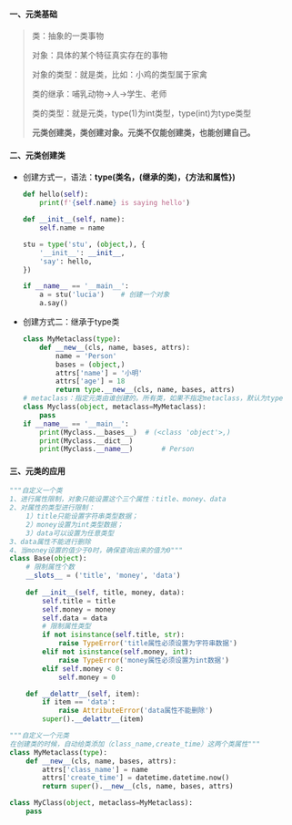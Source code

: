 #### 一、元类基础

> 类：抽象的一类事物
>
> 对象：具体的某个特征真实存在的事物 
>
> 对象的类型：就是类，比如：小鸡的类型属于家禽
>
> 类的继承：哺乳动物->人->学生、老师
>
> 类的类型：就是元类，type(1)为int类型，type(int)为type类型
>
> **元类创建类，类创建对象。元类不仅能创建类，也能创建自己。**

#### 二、元类创建类

- 创建方式一，语法：**type(类名，(继承的类)，{方法和属性})**

  ```python
  def hello(self):
      print(f'{self.name} is saying hello')
  
  def __init__(self, name):
      self.name = name
  
  stu = type('stu', (object,), {
      '__init__': __init__,
      'say': hello,
  })
  
  if __name__ == '__main__':
      a = stu('lucia')    # 创建一个对象
      a.say()
  ```

- 创建方式二：继承于type类

  ```python
  class MyMetaclass(type):
      def __new__(cls, name, bases, attrs):
          name = 'Person'
          bases = (object,)
          attrs['name'] = '小明'
          attrs['age'] = 18
          return type.__new__(cls, name, bases, attrs)
  # metaclass：指定元类由谁创建的。所有类，如果不指定metaclass，默认为type
  class Myclass(object, metaclass=MyMetaclass):
      pass
  if __name__ == '__main__':
      print(Myclass.__bases__)	# (<class 'object'>,)
      print(Myclass.__dict__)
      print(Myclass.__name__)		# Person
  ```

#### 三、元类的应用

```python
"""自定义一个类
1、进行属性限制，对象只能设置这个三个属性：title、money、data
2、对属性的类型进行限制：
	1）title只能设置字符串类型数据；
	2）money设置为int类型数据；
	3）data可以设置为任意类型
3、data属性不能进行删除
4、当money设置的值少于0时，确保查询出来的值为0"""
class Base(object):
    # 限制属性个数
    __slots__ = ('title', 'money', 'data')
    
    def __init__(self, title, money, data):
        self.title = title
        self.money = money
        self.data = data
        # 限制属性类型
        if not isinstance(self.title, str):
            raise TypeError('title属性必须设置为字符串数据')
        elif not isinstance(self.money, int):
            raise TypeError('money属性必须设置为int数据')
        elif self.money < 0:
            self.money = 0

    def __delattr__(self, item):
        if item == 'data':
            raise AttributeError('data属性不能删除')
        super().__delattr__(item)
```

```python
"""自定义一个元类
在创建类的时候，自动给类添加（class_name,create_time）这两个类属性"""
class MyMetaclass(type):
    def __new__(cls, name, bases, attrs):
        attrs['class_name'] = name
        attrs['create_time'] = datetime.datetime.now()
        return super().__new__(cls, name, bases, attrs)

class MyClass(object, metaclass=MyMetaclass):
    pass
```

